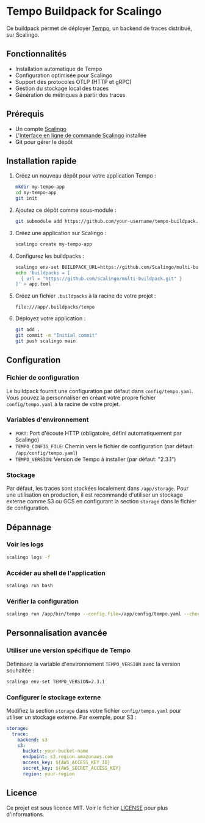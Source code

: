 # Tempo Buildpack for Scalingo

Ce buildpack permet de déployer [Tempo](https://grafana.com/oss/tempo/), un backend de traces distribué, sur Scalingo.

## Fonctionnalités

- Installation automatique de Tempo
- Configuration optimisée pour Scalingo
- Support des protocoles OTLP (HTTP et gRPC)
- Gestion du stockage local des traces
- Génération de métriques à partir des traces

## Prérequis

- Un compte [Scalingo](https://scalingo.com/)
- L'[interface en ligne de commande Scalingo](https://doc.scalingo.com/platform/cli/start) installée
- Git pour gérer le dépôt

## Installation rapide

1. Créez un nouveau dépôt pour votre application Tempo :

   ```bash
   mkdir my-tempo-app
   cd my-tempo-app
   git init
   ```

2. Ajoutez ce dépôt comme sous-module :

   ```bash
   git submodule add https://github.com/your-username/tempo-buildpack.git .buildpacks/tempo
   ```

3. Créez une application sur Scalingo :

   ```bash
   scalingo create my-tempo-app
   ```

4. Configurez les buildpacks :

   ```bash
   scalingo env-set BUILDPACK_URL=https://github.com/Scalingo/multi-buildpack.git
   echo 'buildpacks = [
     { url = "https://github.com/Scalingo/multi-buildpack.git" }
   ]' > app.toml
   ```

5. Créez un fichier `.buildpacks` à la racine de votre projet :

   ```text
   file:///app/.buildpacks/tempo
   ```

6. Déployez votre application :

   ```bash
   git add .
   git commit -m "Initial commit"
   git push scalingo main
   ```

## Configuration

### Fichier de configuration

Le buildpack fournit une configuration par défaut dans `config/tempo.yaml`. Vous pouvez la personnaliser en créant votre propre fichier `config/tempo.yaml` à la racine de votre projet.

### Variables d'environnement

- `PORT`: Port d'écoute HTTP (obligatoire, défini automatiquement par Scalingo)
- `TEMPO_CONFIG_FILE`: Chemin vers le fichier de configuration (par défaut: `/app/config/tempo.yaml`)
- `TEMPO_VERSION`: Version de Tempo à installer (par défaut: "2.3.1")

### Stockage

Par défaut, les traces sont stockées localement dans `/app/storage`. Pour une utilisation en production, il est recommandé d'utiliser un stockage externe comme S3 ou GCS en configurant la section `storage` dans le fichier de configuration.

## Dépannage

### Voir les logs

```bash
scalingo logs -f
```

### Accéder au shell de l'application

```bash
scalingo run bash
```

### Vérifier la configuration

```bash
scalingo run /app/bin/tempo --config.file=/app/config/tempo.yaml --check-config
```

## Personnalisation avancée

### Utiliser une version spécifique de Tempo

Définissez la variable d'environnement `TEMPO_VERSION` avec la version souhaitée :

```bash
scalingo env-set TEMPO_VERSION=2.3.1
```

### Configurer le stockage externe

Modifiez la section `storage` dans votre fichier `config/tempo.yaml` pour utiliser un stockage externe. Par exemple, pour S3 :

```yaml
storage:
  trace:
    backend: s3
    s3:
      bucket: your-bucket-name
      endpoint: s3.region.amazonaws.com
      access_key: ${AWS_ACCESS_KEY_ID}
      secret_key: ${AWS_SECRET_ACCESS_KEY}
      region: your-region
```

## Licence

Ce projet est sous licence MIT. Voir le fichier [LICENSE](LICENSE) pour plus d'informations.
